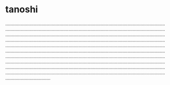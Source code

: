 # tanoshi
...........................................................................................................................................................................................................................................................................................................................................................................................................................................................................................................................................................................................................................................................................................................................................................................................................................................................................................................................................................................................................................................................................................................................................................................................................................................................................................................................